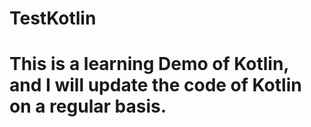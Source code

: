# TestKotlin 
# This is a learning Demo of Kotlin, and I will update the code of Kotlin on a regular basis.
